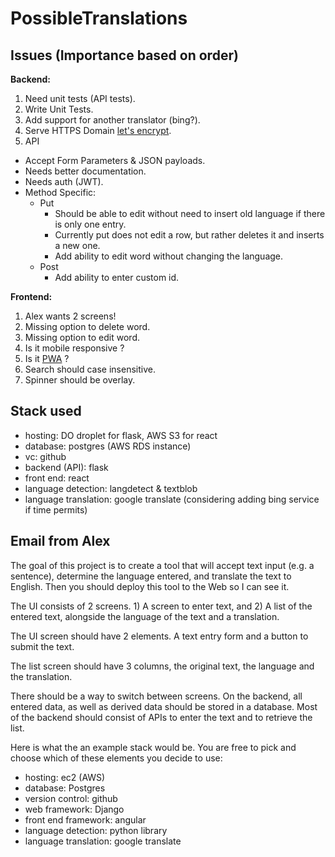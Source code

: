 # PossibleTranslations

## Issues (Importance based on order)
**Backend:**
1. Need unit tests (API tests).
2. Write Unit Tests.
3. Add support for another translator (bing?).
4. Serve HTTPS Domain [let's encrypt](https://www.digitalocean.com/community/tutorials/how-to-secure-apache-with-let-s-encrypt-on-ubuntu-16-04).
5. API
  * Accept Form Parameters & JSON payloads.
  * Needs better documentation.
  * Needs auth (JWT).
  * Method Specific:
    * Put
      * Should be able to edit without need to insert old language if there is only one entry.
      * Currently put does not edit a row, but rather deletes it and inserts a new one.
      * Add ability to edit word without changing the language.
    * Post
      * Add ability to enter custom id.

**Frontend:**
1. Alex wants 2 screens!
2. Missing option to delete word.
3. Missing option to edit word.
4. Is it mobile responsive ?
5. Is it [PWA](https://developers.google.com/web/progressive-web-apps/) ?
6. Search should case insensitive.
7. Spinner should be overlay.

## Stack used
* hosting: DO droplet for flask, AWS S3 for react
* database: postgres (AWS RDS instance)
* vc: github
* backend (API): flask
* front end: react
* language detection: langdetect & textblob
* language translation: google translate (considering adding bing service if time permits)


## Email from Alex
The goal of this project is to create a tool that will accept text input (e.g. a sentence), determine the language entered, and translate the text to English. Then you should deploy this tool to the Web so I can see it.

The UI consists of 2 screens. 1) A screen to enter text, and 2) A list of the entered text, alongside the language of the text and a translation.

The UI screen should have 2 elements. A text entry form and a button to submit the text.

The list screen should have 3 columns, the original text, the language and the translation.

There should be a way to switch between screens.
On the backend, all entered data, as well as derived data should be stored in a database. Most of the backend should consist of APIs to enter the text and to retrieve the list.

Here is what the an example stack would be. You are free to pick and choose which of these elements you decide to use:

* hosting: ec2 (AWS)
* database: Postgres
* version control: github
* web framework: Django
* front end framework: angular
* language detection: python library
* language translation: google translate

